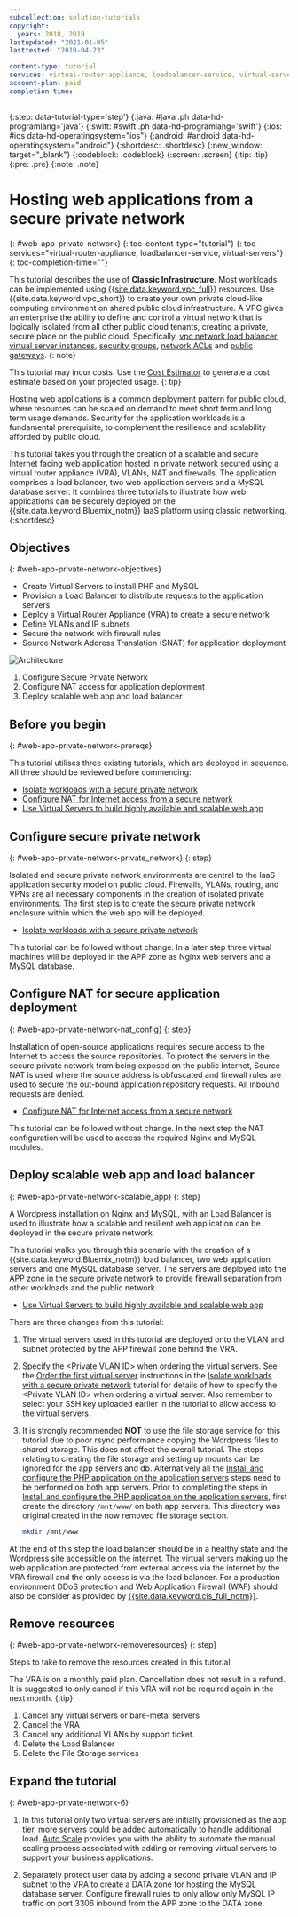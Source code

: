 ```yaml
---
subcollection: solution-tutorials
copyright:
  years: 2018, 2019
lastupdated: "2021-01-05"
lasttested: "2019-04-23"

content-type: tutorial
services: virtual-router-appliance, loadbalancer-service, virtual-servers
account-plan: paid
completion-time:
---
```


{:step: data-tutorial-type='step'}
{:java: #java .ph data-hd-programlang='java'}
{:swift: #swift .ph data-hd-programlang='swift'}
{:ios: #ios data-hd-operatingsystem="ios"}
{:android: #android data-hd-operatingsystem="android"}
{:shortdesc: .shortdesc}
{:new_window: target="_blank"}
{:codeblock: .codeblock}
{:screen: .screen}
{:tip: .tip}
{:pre: .pre}
{:note: .note}

# Hosting web applications from a secure private network
{: #web-app-private-network}
{: toc-content-type="tutorial"}
{: toc-services="virtual-router-appliance, loadbalancer-service, virtual-servers"}
{: toc-completion-time=""}

This tutorial describes the use of **Classic Infrastructure**.  Most workloads can be implemented using [{{site.data.keyword.vpc_full}}](https://{DomainName}/docs/vpc) resources.  Use {{site.data.keyword.vpc_short}} to create your own private cloud-like computing environment on shared public cloud infrastructure. A VPC gives an enterprise the ability to define and control a virtual network that is logically isolated from all other public cloud tenants, creating a private, secure place on the public cloud.  Specifically, [vpc network load balancer](https://{DomainName}/docs/vpc?topic=vpc-nlb-vs-elb), [virtual server instances](https://{DomainName}/docs/vpc?topic=vpc-vsi_best_practices), [security groups](https://{DomainName}/docs/vpc?topic=vpc-using-security-groups), [network ACLs](https://{DomainName}/docs/vpc?topic=vpc-using-acls) and [public gateways](https://{DomainName}/docs/vpc?topic=vpc-about-networking-for-vpc#external-connectivity).
{: note}

This tutorial may incur costs. Use the [Cost Estimator](https://{DomainName}/estimator/review) to generate a cost estimate based on your projected usage.
{: tip}

Hosting web applications is a common deployment pattern for public cloud, where resources can be scaled on demand to meet short term and long term usage demands. Security for the application workloads is a fundamental prerequisite, to complement the resilience and scalability afforded by public cloud.

This tutorial takes you through the creation of a scalable and secure Internet facing web application hosted in private network secured using a virtual router appliance (VRA), VLANs, NAT and firewalls. The application comprises a load balancer, two web application servers and a MySQL database server. It combines three tutorials to illustrate how web applications can be securely deployed on the {{site.data.keyword.Bluemix_notm}} IaaS platform using classic networking.
{:shortdesc}

## Objectives
{: #web-app-private-network-objectives}

- Create Virtual Servers to install PHP and MySQL
- Provision a Load Balancer to distribute requests to the application servers
- Deploy a Virtual Router Appliance (VRA) to create a secure network
- Define VLANs and IP subnets
- Secure the network with firewall rules
- Source Network Address Translation (SNAT) for application deployment


<p style="text-align: center;">

  ![Architecture](images/solution42-web-app-private-network/web-app-private.png)
</p>

1.	Configure Secure Private Network
2.	Configure NAT access for application deployment
3.	Deploy scalable web app and load balancer

## Before you begin
{: #web-app-private-network-prereqs}

This tutorial utilises three existing tutorials, which are deployed in sequence. All three should be reviewed before commencing:

-	[Isolate workloads with a secure private network]( https://{DomainName}/docs/solution-tutorials?topic=solution-tutorials-secure-network-enclosure)
-	[Configure NAT for Internet access from a secure network]( https://{DomainName}/docs/solution-tutorials?topic=solution-tutorials-nat-config-private)
-	[Use Virtual Servers to build highly available and scalable web app]( https://{DomainName}/docs/solution-tutorials?topic=solution-tutorials-highly-available-and-scalable-web-application)



## Configure secure private network
{: #web-app-private-network-private_network}
{: step}

Isolated and secure private network environments are central to the IaaS application security model on public cloud. Firewalls, VLANs, routing, and VPNs are all necessary components in the creation of isolated private environments.
The first step is to create the secure private network enclosure within which the web app will be deployed.

- [Isolate workloads with a secure private network](https://{DomainName}/docs/solution-tutorials?topic=solution-tutorials-secure-network-enclosure)

This tutorial can be followed without change. In a later step three virtual machines will be deployed in the APP zone as Nginx web servers and a MySQL database.

## Configure NAT for secure application deployment
{: #web-app-private-network-nat_config}
{: step}

Installation of open-source applications requires secure access to the Internet to access the source repositories. To protect the servers in the secure private network from being exposed on the public Internet, Source NAT is used where the source address is obfuscated and firewall rules are used to secure the out-bound application repository requests. All inbound requests are denied.

- [Configure NAT for Internet access from a secure network]( https://{DomainName}/docs/solution-tutorials?topic=solution-tutorials-nat-config-private)

This tutorial can be followed without change. In the next step the NAT configuration will be used to access the required Nginx and MySQL modules.


## Deploy scalable web app and load balancer
{: #web-app-private-network-scalable_app}
{: step}

A Wordpress installation on Nginx and MySQL, with an Load Balancer is used to illustrate how a scalable and resilient web application can be deployed in the secure private network

This tutorial walks you through this scenario with the creation of a {{site.data.keyword.Bluemix_notm}} load balancer, two web application servers and one MySQL database server. The servers are deployed into the APP zone in the secure private network to provide firewall separation from other workloads and the public network.

- [Use Virtual Servers to build highly available and scalable web app]( https://{DomainName}/docs/solution-tutorials?topic=solution-tutorials-highly-available-and-scalable-web-application)

There are three changes from this tutorial:

1.	The virtual servers used in this tutorial are deployed onto the VLAN and subnet protected by the APP firewall zone behind the VRA.
2. Specify the &lt;Private VLAN ID&gt; when ordering the virtual servers. See the [Order the first virtual server](https://{DomainName}/docs/solution-tutorials?topic=solution-tutorials-secure-network-enclosure#secure-network-enclosure-order_virtualserver) instructions in the [Isolate workloads with a secure private network](https://{DomainName}/docs/solution-tutorials?topic=solution-tutorials-secure-network-enclosure) tutorial for details of how to specify the &lt;Private VLAN ID&gt; when ordering a virtual server. Also remember to select your SSH key uploaded earlier in the tutorial to allow access to the virtual servers.
3. It is strongly recommended **NOT** to use the file storage service for this tutorial due to poor rsync performance copying the Wordpress files to shared storage. This does not affect the overall tutorial. The steps relating to creating the file storage and setting up mounts can be ignored for the app servers and db. Alternatively all the [Install and configure the PHP application on the application servers](https://{DomainName}/docs/solution-tutorials?topic=solution-tutorials-highly-available-and-scalable-web-application#highly-available-and-scalable-web-application-php_application) steps need to be performed on both app servers.
   Prior to completing the steps in [Install and configure the PHP application on the application servers](https://{DomainName}/docs/solution-tutorials?topic=solution-tutorials-highly-available-and-scalable-web-application#highly-available-and-scalable-web-application-php_application), first create the directory `/mnt/www/` on both app servers. This directory was original created in the now removed file storage section.

   ```sh
   mkdir /mnt/www
   ```

At the end of this step the load balancer should be in a healthy state and the Wordpress site accessible on the internet. The virtual servers making up the web application are protected from external access via the internet by the VRA firewall and the only access is via the load balancer. For a production environment DDoS protection and Web Application Firewall (WAF) should also be consider as provided by [{{site.data.keyword.cis_full_notm}}](https://{DomainName}/catalog/services/internet-services).


## Remove resources
{: #web-app-private-network-removeresources}
{: step}

Steps to take to remove the resources created in this tutorial.

The VRA is on a monthly paid plan. Cancellation does not result in a refund. It is suggested to only cancel if this VRA will not be required again in the next month.
{:tip}

1. Cancel any virtual servers or bare-metal servers
2. Cancel the VRA
3. Cancel any additional VLANs by support ticket.
4. Delete the Load Balancer
5. Delete the File Storage services

## Expand the tutorial
{: #web-app-private-network-6}

1. In this tutorial only two virtual servers are initially provisioned as the app tier, more servers could be added automatically to handle additional load. [Auto Scale]( https://{DomainName}/docs/virtual-servers?topic=virtual-servers-about-auto-scale) provides you with the ability to automate the manual scaling process associated with adding or removing virtual servers to support your business applications.

2. Separately protect user data by adding a second private VLAN and IP subnet to the VRA to create a DATA zone for hosting the MySQL database server. Configure firewall rules to only allow only MySQL IP traffic on port 3306 inbound from the APP zone to the DATA zone.

